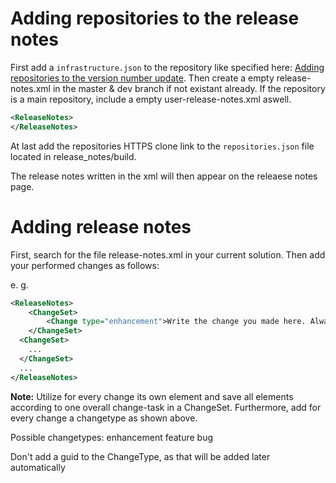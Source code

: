 # Adding repositories to the release notes

First add a `infrastructure.json` to the repository like specified here: [Adding repositories to the version number update](adding_version_numbers.md).
Then create a empty release-notes.xml in the master & dev branch if not existant already. If the repository is a main repository, include a empty user-release-notes.xml aswell.

```xml
<ReleaseNotes>
</ReleaseNotes>
```

At last add the repositories HTTPS clone link to the `repositories.json` file located in release_notes/build.

The release notes written in the xml will then appear on the releaese notes page.



# Adding release notes

First, search for the file release-notes.xml in your current solution. Then add your performed changes as follows:

e. g.

```xml
<ReleaseNotes>
	<ChangeSet>
		<Change type="enhancement">Write the change you made here. Always end a change with a period.</Change>
	</ChangeSet>
  <ChangeSet>
    ...
  </ChangeSet>
  ...
</ReleaseNotes>
```
**Note:** Utilize for every change its own element and save all elements according to one overall change-task in a ChangeSet. Furthermore, add for every change a changetype as shown above.

Possible changetypes:
  enhancement
  feature
  bug
  
Don't add a guid to the ChangeType, as that will be added later automatically
  
